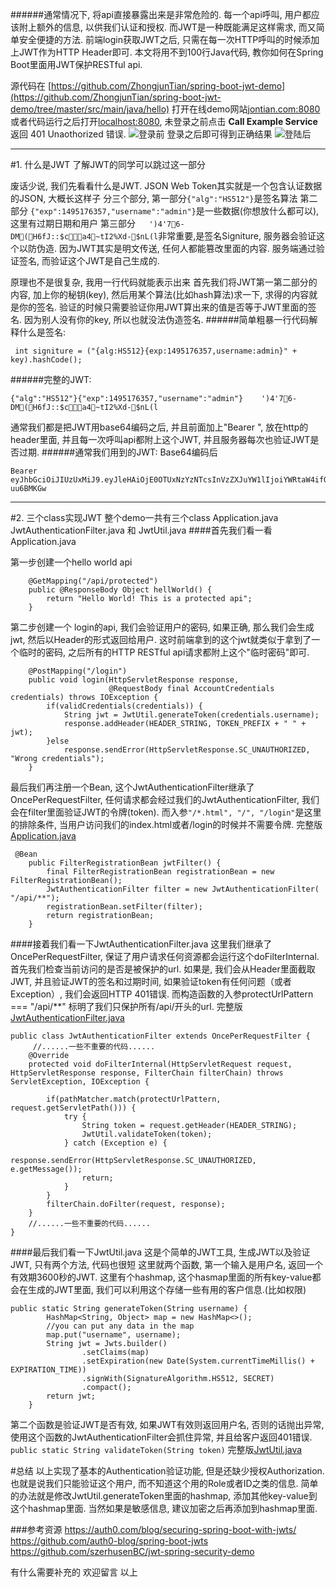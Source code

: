 ######通常情况下, 将api直接暴露出来是非常危险的. 每一个api呼叫, 用户都应该附上额外的信息, 以供我们认证和授权. 而JWT是一种既能满足这样需求, 而又简单安全便捷的方法. 前端login获取JWT之后, 只需在每一次HTTP呼叫的时候添加上JWT作为HTTP Header即可.
本文将用不到100行Java代码, 教你如何在Spring Boot里面用JWT保护RESTful api.

源代码在 [https://github.com/ZhongjunTian/spring-boot-jwt-demo](https://github.com/ZhongjunTian/spring-boot-jwt-demo/tree/master/src/main/java/hello)
打开在线demo网站[jontian.com:8080](http://jontian.com:8080) 或者代码运行之后打开[localhost:8080](http://localhost:8080),
未登录之前点击 **Call Example Service** 返回 401 Unaothorized 错误.
![登录前](http://upload-images.jianshu.io/upload_images/6110329-aaafc0cfeb9d297c.png?imageMogr2/auto-orient/strip%7CimageView2/2/w/1240)
登录之后即可得到正确结果
![登陆后](http://upload-images.jianshu.io/upload_images/6110329-c5158e82d1043af6.png?imageMogr2/auto-orient/strip%7CimageView2/2/w/1240)
***
#1. 什么是JWT
了解JWT的同学可以跳过这一部分

废话少说, 我们先看看什么是JWT. JSON Web Token其实就是一个包含认证数据的JSON, 大概长这样子
分三个部分,
第一部分`{"alg":"HS512"}`是签名算法
第二部分 `{"exp":1495176357,"username":"admin"}`是一些数据(你想放什么都可以), 这里有过期日期和用户
第三部分`	')4'76-DM(H6fJ::$ca4~tI2%Xd-$nL(l`非常重要,是签名Signiture, 服务器会验证这个以防伪造. 因为JWT其实是明文传送, 任何人都能篡改里面的内容. 服务端通过验证签名, 而验证这个JWT是自己生成的.

原理也不是很复杂, 我用一行代码就能表示出来
首先我们将JWT第一第二部分的内容, 加上你的秘钥(key), 然后用某个算法(比如hash算法)求一下, 求得的内容就是你的签名. 验证的时候只需要验证你用JWT算出来的值是否等于JWT里面的签名.
因为别人没有你的key, 所以也就没法伪造签名.
######简单粗暴一行代码解释什么是签名:
```
 int signiture = ("{alg:HS512}{exp:1495176357,username:admin}" + key).hashCode();
```
######完整的JWT:
```
{"alg":"HS512"}{"exp":1495176357,"username":"admin"}	')4'76-DM(H6fJ::$ca4~tI2%Xd-$nL(l
```
通常我们都是把JWT用base64编码之后, 并且前面加上"Bearer ", 放在http的header里面, 并且每一次呼叫api都附上这个JWT, 并且服务器每次也验证JWT是否过期.
######通常我们用到的JWT:
Base64编码后
```
Bearer eyJhbGciOiJIUzUxMiJ9.eyJleHAiOjE0OTUxNzYzNTcsInVzZXJuYW1lIjoiYWRtaW4ifQ.mQtCfLKfI0J7c3HTYt7kRN4AcoixiUSDaZv2ZKOjq2JMZjBhf1DmE0Fn6PdEkyJZhYZJTMLaIPwyR-uu6BMKGw
```

***
#2. 三个class实现JWT
整个demo一共有三个class
Application.java JwtAuthenticationFilter.java 和 JwtUtil.java
####首先我们看一看Application.java

第一步创建一个hello world api
```
    @GetMapping("/api/protected")
    public @ResponseBody Object hellWorld() {
        return "Hello World! This is a protected api";
    }
```
第二步创建一个 login的api, 我们会验证用户的密码, 如果正确, 那么我们会生成jwt, 然后以Header的形式返回给用户. 这时前端拿到的这个jwt就类似于拿到了一个临时的密码, 之后所有的HTTP RESTful api请求都附上这个"临时密码"即可.
```
    @PostMapping("/login")
    public void login(HttpServletResponse response,
                      @RequestBody final AccountCredentials credentials) throws IOException {
        if(validCredentials(credentials)) {
            String jwt = JwtUtil.generateToken(credentials.username);
            response.addHeader(HEADER_STRING, TOKEN_PREFIX + " " + jwt);
        }else
            response.sendError(HttpServletResponse.SC_UNAUTHORIZED, "Wrong credentials");
    }
```
最后我们再注册一个Bean, 这个JwtAuthenticationFilter继承了OncePerRequestFilter, 任何请求都会经过我们的JwtAuthenticationFilter, 我们会在filter里面验证JWT的令牌(token).
而入参`"/*.html", "/", "/login"`是这里的排除条件, 当用户访问我们的index.html或者/login的时候并不需要令牌.
完整版[Application.java](https://github.com/ZhongjunTian/spring-boot-jwt-demo/blob/master/src/main/java/hello/Application.java)
```
 @Bean
    public FilterRegistrationBean jwtFilter() {
        final FilterRegistrationBean registrationBean = new FilterRegistrationBean();
        JwtAuthenticationFilter filter = new JwtAuthenticationFilter( "/api/**");
        registrationBean.setFilter(filter);
        return registrationBean;
    }
```
####接着我们看一下JwtAuthenticationFilter.java
这里我们继承了OncePerRequestFilter, 保证了用户请求任何资源都会运行这个doFilterInternal. 首先我们检查当前访问的是否是被保护的url. 如果是, 我们会从Header里面截取JWT, 并且验证JWT的签名和过期时间, 如果验证token有任何问题（或者Exception）, 我们会返回HTTP 401错误.
而构造函数的入参protectUrlPattern === "/api/**" 标明了我们只保护所有/api/开头的url.
完整版[JwtAuthenticationFilter.java](https://github.com/ZhongjunTian/spring-boot-jwt-demo/blob/master/src/main/java/hello/JwtAuthenticationFilter.java)
```
public class JwtAuthenticationFilter extends OncePerRequestFilter {
     //......一些不重要的代码......
    @Override
    protected void doFilterInternal(HttpServletRequest request, HttpServletResponse response, FilterChain filterChain) throws ServletException, IOException {

        if(pathMatcher.match(protectUrlPattern, request.getServletPath())) {
            try {
                String token = request.getHeader(HEADER_STRING);
                JwtUtil.validateToken(token);
            } catch (Exception e) {
                response.sendError(HttpServletResponse.SC_UNAUTHORIZED, e.getMessage());
                return;
            }
        }
        filterChain.doFilter(request, response);
    }
    //......一些不重要的代码......
}
```
####最后我们看一下JwtUtil.java
这是个简单的JWT工具, 生成JWT以及验证JWT, 只有两个方法, 代码也很短
这里就两个函数, 第一个输入是用户名, 返回一个有效期3600秒的JWT. 这里有个hashmap, 这个hasmap里面的所有key-value都会在生成的JWT里面, 我们可以利用这个存储一些有用的客户信息.(比如权限)
```
public static String generateToken(String username) {
        HashMap<String, Object> map = new HashMap<>();
        //you can put any data in the map
        map.put("username", username);
        String jwt = Jwts.builder()
                .setClaims(map)
                .setExpiration(new Date(System.currentTimeMillis() + EXPIRATION_TIME))
                .signWith(SignatureAlgorithm.HS512, SECRET)
                .compact();
        return jwt;
    }
```
第二个函数是验证JWT是否有效, 如果JWT有效则返回用户名, 否则的话抛出异常, 使用这个函数的JwtAuthenticationFilter会抓住异常, 并且给客户返回401错误.
` public static String validateToken(String token) `
完整版[JwtUtil.java](https://github.com/ZhongjunTian/spring-boot-jwt-demo/blob/master/src/main/java/hello/JwtUtil.java)

#总结
以上实现了基本的Authentication验证功能, 但是还缺少授权Authorization. 也就是说我们只能验证这个用户, 而不知道这个用的Role或者ID之类的信息.
简单的办法就是修改JwtUtil.generateToken里面的hashmap, 添加其他key-value到这个hashmap里面.  当然如果是敏感信息, 建议加密之后再添加到hashmap里面.


###参考资源
https://auth0.com/blog/securing-spring-boot-with-jwts/
https://github.com/auth0-blog/spring-boot-jwts
https://github.com/szerhusenBC/jwt-spring-security-demo

有什么需要补充的 欢迎留言
以上